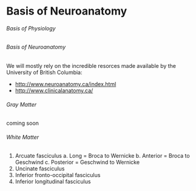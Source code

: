 Basis of Neuroanatomy
=======================

######  Basis of Physiology

######  Basis of Neuroanatomy
We will mostly rely on the incredible resorces made available by the University of British Columbia:
* http://www.neuroanatomy.ca/index.html
* http://www.clinicalanatomy.ca/

######  Gray Matter
coming soon

######  White Matter
1. Arcuate fasciculus 
    a. Long = Broca to Wernicke
    b. Anterior = Broca to Geschwind
    c. Posterior = Geschwind to Wernicke
2. Uncinate fasciculus
3. Inferior fronto-occipital fasciculus
4. Inferior longitudinal fasciculus
